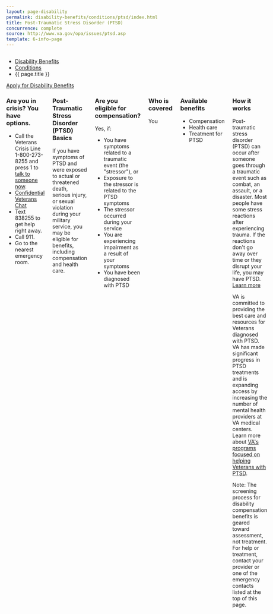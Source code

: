 ```yaml
---
layout: page-disability
permalink: disability-benefits/conditions/ptsd/index.html
title: Post-Traumatic Stress Disorder (PTSD)
concurrence: complete
source: http://www.va.gov/opa/issues/ptsd.asp
template: 6-info-page
---
```


<div class="splash" markdown="0">
<div class="row" markdown="0">
<div class="small-12 columns" markdown="0">

<ul class="breadcrumbs" role="menubar" aria-label="Primary">
<li class="parent"><a href="{{ site.url }}/disability-benefits/">Disability Benefits</a></li>
<li class="parent"><a href="{{ site.url }}/disability-benefits/conditions/">Conditions</a></li>
<li class="active">{{ page.title }}</li>
</ul>

</div>
</div>
</div>

<div class="main" role="main" markdown="0">

<div class="action-bar">
  <div class="row">
    <div class="small-12 columns">
      <a class="usa-button-primary" href="{{ site.url}}/disability-benefits/get/">Apply for Disability Benefits</a>
    </div>
  </div>  
</div>

<div class="section one" markdown="0">
<div class="primary" markdown="0">
<div class="row" markdown="0">
<div class="small-12 columns">

<div class="call-out" markdown="1">

### Are you in crisis? You have options.

- Call the Veterans Crisis Line 1-800-273-8255 and press 1 to [talk to someone now](https://www.veteranscrisisline.net/Default.aspx).
- [Confidential Veterans Chat](https://www.veteranscrisisline.net/ChatTermsOfService.aspx?account=Veterans%20Chat/)
- Text 838255 to get help right away.
- Call 911.
- Go to the nearest emergency room.

</div>

<div class="call-out" markdown="1">

### Post-Traumatic Stress Disorder (PTSD) Basics

If you have symptoms of PTSD and were exposed to actual or threatened death, serious injury, or sexual violation during your military service, you may be eligible for benefits, including compensation and health care. 

</div>

<div class="call-out" markdown="1">

### Are you eligible for compensation?

Yes, if:

-	You have symptoms related to a traumatic event (the "stressor"), or 
-	Exposure to the stressor is related to the PTSD symptoms
-	The stressor occurred during your service
-	You are experiencing impairment as a result of your symptoms
-	You have been diagnosed with PTSD 


</div>

<div class="call-out" markdown="1">

### Who is covered

You

</div>

<div class="call-out" markdown="1">

### Available benefits

-	Compensation 
-	Health care 
-	Treatment for PTSD 

</div>

<div class="call-out" markdown="1">

### How it works

Post-traumatic stress disorder (PTSD) can occur after someone goes through a traumatic event such as combat, an assault, or a disaster. Most people have some stress reactions after experiencing trauma. If the reactions don't go away over time or they disrupt your life, you may have PTSD. [Learn more](http://www.ptsd.va.gov/public/index.asp)

VA is committed to providing the best care and resources for Veterans diagnosed with PTSD. VA has made significant progress in PTSD treatments and is expanding access by increasing the number of mental health providers at VA medical centers. Learn more about [VA's programs focused on helping Veterans with PTSD](http://www.mentalhealth.va.gov/PTSD.asp).

Note: The screening process for disability compensation benefits is geared toward assessment, not treatment. For help or treatment, contact your provider or one of the emergency contacts listed at the top of this page.

</div>

</div>
</div>
</div>


</div>
